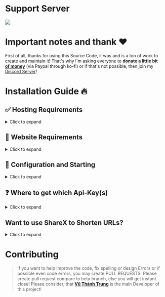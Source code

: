 # Support Server

<a href="https://discord.gg/5q6zxM5vnT"><img src="https://discord.com/api/guilds/1142287130526224404/widget.png"></a>

# Important notes and thank ❤️

First of all, thanks for using this Source Code, it was and is a ton of work to create and maintain it!
That's why I'm asking everyone to [**donate a little bit of money**](https://ko-fi.com/devtrung) (via Paypal through ko-fi) or if that's not possible, then join my [Discord Server](https://discord.gg/5q6zxM5vnT)!

# Installation Guide 🔥

## ✅ Hosting Requirements

<details>
  <summary>Click to expand</summary>

- [nodejs](https://nodejs.org) version 20 or higher, I recommend the latest STABLE version
- A VPS would be advised, so you don't need to keep your PC/Laptop/RasPi 24/7 online!
- At least 256MB of RAM & 0.5vCPU with at least 2GB storage.

</details>

## 🤖 Website Requirements

<details>
  <summary>Click to expand</summary>
 
  1. Download the [Source Code](https://github.com/vuthanhtrung2010/url-shortener)
     * Either by: `git clone https://github.com/vuthanhtrung2010/url-shortener`
     * Or by downloading it as a zip from a branch
  
</details>

## 🤖 Configuration and Starting

<details>
  <summary>Click to expand</summary>

**NOTE:** _You can do the exact same configuration inside of the `.env.example` file, just make sure to rename it to `.env` or use environment variables!_

1.  Ensure that you have installed all node modules by running `bun i`
2.  Ensure that you have renamed `.env.example` to `.env` and added environment variables
3.  Now run `bun run build` then run `bun start` or `bun start` or `pm2 start bun --name URL-Shortener -- start` if you using a VPS to run the website as production mode. You can also run the website as developer mode by `bun run dev` or `pm2 start "bun run dev" --name URL-Shortener`. Might add `bunx`/`npx` to the prefix of `pm2` if you are not using the runtime version!
4.  Now go to the `/login` route and login to your Spotify Account!
5.  Enjoy!

</details>

## ❓ Where to get which Api-Key(s)

<details>
  <summary>Click to expand</summary>

**NOTE:** _You can do the exact same configuration inside of the `.env.example` file, just make sure to rename it to `.env` or use environment variables!_

1. `./.env`

   - `DATABASE_URL` get from your self hosted PostgreSQL database.
   - `PASSWORD_HASH` your hased desired password for `/dashboard` to create/update/delete URLs, do `bun run hash` and type your password, fill in the variable to the variable named `ADMIN_PASSWORD_HASH` in `.env` file.
   - `PORT` is your port number the website listening to. Default listening port will be 3000.

2. `./src/config.tsx`
   - `name` fill your name. Make sure it is sort.
   - `profilePicture` the link to your profile picture, default profile picture is in `./public/assets/pfp.webp`. If you have different file name/extension after uploading, replace it.
   - `links` is all your links with the image, image located at `./public/assets/links`. Put your files there and replace the sub variable.
   - `baseURL` your base URL. Must be filled in to prevent error. You could use ShareX to shorten your URL too! Put it as your main route. Eg: `https://links.trunghsgs.edu.vn`, `https://links.trunghsgs.edu.vn/` **NOT** `https://yourdomain.com/sth`.

</details>

## Want to use ShareX to Shorten URLs?

<details>
  <summary>Click to expand</summary>

1. Get ShareX from https://getsharex.com/
2. Change the line have variable `RequestURL` your real URL. Eg: `https://links.trunghsgs.edu.vn/api/create`.
3. Open the file and choose yes when it asks you to use default URL Shortener is your URL Shortener.

</details>

# Contributing

> If you want to help improve the code, fix spelling or design Errors or if possible even code errors, you may create PULL REQUESTS.
> Please create pull request compare to beta branch, else you will get instant close!
> Please consider, that [**Vũ Thành Trung**](https://github.com/vuthanhtrung2010) is the main Developer of this project!
